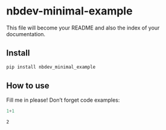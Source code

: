 nbdev-minimal-example
================

<!-- WARNING: THIS FILE WAS AUTOGENERATED! DO NOT EDIT! -->

This file will become your README and also the index of your
documentation.

## Install

``` sh
pip install nbdev_minimal_example
```

## How to use

Fill me in please! Don’t forget code examples:

``` python
1+1
```

    2
